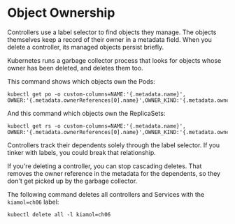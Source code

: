 # Object Ownership

Controllers use a label selector to find objects they manage. The objects themselves keep a record of their owner in a metadata field. When you delete a controller, its managed objects persist briefly.

Kubernetes runs a garbage collector process that looks for objects whose owner has been deleted, and deletes them too. 

This command shows which objects own the Pods:

```
kubectl get po -o custom-columns=NAME:'{.metadata.name}', OWNER:'{.metadata.ownerReferences[0].name}',OWNER_KIND:'{.metadata.ownerReferences[0].kind}'
```

And this command which objects own the ReplicaSets:

```
kubectl get rs -o custom-columns=NAME:'{.metadata.name}', OWNER:'{.metadata.ownerReferences[0].name}',OWNER_KIND:'{.metadata.ownerReferences[0].kind}'
```

Controllers track their dependents solely through the label selector. If you tinker with labels, you could break that relationship. 

If you're deleting a controller, you can stop cascading deletes. That removes the owner reference in the metadata for the dependents, so they don't get picked up by the garbage collector.

The following command deletes all controllers and Services with the `kiamol=ch06` label:

```
kubectl delete all -l kiamol=ch06
```

